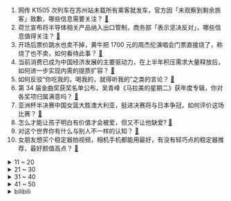 1. 网传 K1505 次列车在苏州站未载所有乘客就发车，官方因「未观察到剩余旅客」致歉，哪些信息需要关注？ [:link:](https://www.zhihu.com/question/609806278)
2. 荷兰宣布将半导体相关产品纳入出口管制，商务部「表示坚决反对」，哪些信息值得关注？ [:link:](https://www.zhihu.com/question/609805120)
3. 开场后票价跳水也卖不掉，黄牛把 1700 元的周杰伦演唱会门票直接烧了，称烧了也不卖，如何看待此事？ [:link:](https://www.zhihu.com/question/609780283)
4. 当前消费已成为中国经济发展的主要驱动力，在上半年积压需求大量释放后，如何进一步实现内需的提质扩容？ [:link:](https://www.zhihu.com/question/609606386)
5. 如何反驳“你吃我的，喝我的，就得听我的”之类的言论？ [:link:](https://www.zhihu.com/question/559906927)
6. 第 34 届金曲奖获奖名单公布，吴青峰​​​《马拉美的星期二》获年度专辑，你对各奖项归属满意吗？ [:link:](https://www.zhihu.com/question/609813513)
7. 亚洲杯半决赛中国女篮大胜澳大利亚，挺进决赛将与日本争冠，如何评价这场比赛？ [:link:](https://www.zhihu.com/question/609813838)
8. 怎么才能让孩子明白有价值才会被爱，但又不让他缺爱? [:link:](https://www.zhihu.com/question/602376859)
9. 对这个世界你有什么与别人不一样的认知？ [:link:](https://www.zhihu.com/question/606517186)
10. 女朋友想买个稳定器拍视频，相机手机都能用最好，有没有轻巧点的稳定器推荐，最好颜值高点？ [:link:](https://www.zhihu.com/question/602610611)
<details>
<summary>11 ~ 20</summary>

11. 法国爆发骚乱，苹果被砸店哄抢，两千辆车被烧，政府出动 4.5 万名警察，中使馆提醒防范，目前情况如何？ [:link:](https://www.zhihu.com/question/609749253)
12. 中国驻美大使馆发布「中美禁毒事实清单」，有哪些信息值得关注？ [:link:](https://www.zhihu.com/question/609763242)
13. 读了17年高中的唐尚珺今年高考 594 分，并决定去读大学，如何评价唐尚珺「多年高考」的行为？ [:link:](https://www.zhihu.com/question/609651139)
14. 消息称小米印度正在进行大规模裁员，官方回应「根据市场和业务情况对员工数量进行规划」，哪些信息值得关注？ [:link:](https://www.zhihu.com/question/609615935)
15. 目前我国经济复苏进程正处于哪一阶段？当前中国经济的复苏与以往的周期性复苏有什么差别？ [:link:](https://www.zhihu.com/question/609606249)
16. 如何看待吃自助餐先拿一盘蛋炒饭这种行为？ [:link:](https://www.zhihu.com/question/440916537)
17. 2023 LPL 夏季赛 Uzi 招牌 VN 登场，EDG 2:1 击败 WE，如何评价这场比赛？ [:link:](https://www.zhihu.com/question/609805906)
18. 为什么“加”“恰”“霞”三个字的拼音分别是jiā、qià、xiá，而不是jā、qà、xá？ [:link:](https://www.zhihu.com/question/609163323)
19. 大家看完《消失的她》后有什么感受？ [:link:](https://www.zhihu.com/question/609070712)
20. 996和高三哪个更痛苦？ [:link:](https://www.zhihu.com/question/605620273)
</details>
<details>
<summary>21 ~ 30</summary>

21. 亚马逊公司旗下 Kindle 中国电子书店停止运营，已启动退款程序，为何 Kindle 退出中国市场？ [:link:](https://www.zhihu.com/question/609622371)
22. 宁波一女司机驾奔驰撞击男子致其死亡，警方通报称「女司机已被抓获」，如何从法律角度解读此事？ [:link:](https://www.zhihu.com/question/609346490)
23. 报告称德国 2022 年资本外逃创纪录，净流出量 1250 亿欧元，或已开启去工业化进程，将有何影响？ [:link:](https://www.zhihu.com/question/609749272)
24. 网传上海仁济医院医生嫖娼并组织卖淫，警方通报「系该院实习生造谣」，如何看待这位实习生的做法？ [:link:](https://www.zhihu.com/question/609539743)
25. 「港车北上」政策正式实施，首辆香港单牌车驶入珠海，将带来哪些便利？有哪些意义？ [:link:](https://www.zhihu.com/question/609774013)
26. 儿子今年读初中，想看金庸的书，我该不该给他买？ [:link:](https://www.zhihu.com/question/609342307)
27. 如何评价电影《夺宝奇兵：命运转盘》？ [:link:](https://www.zhihu.com/question/608509359)
28. 《封神第一部》新预告，新版妲己首度曝光，你对该角色有哪些期待？ [:link:](https://www.zhihu.com/question/609357109)
29. 「网红超市」胖东来 8 页报告调查「顾客与员工争执」，如何看待胖东来的处理结果，你是否满意？ [:link:](https://www.zhihu.com/question/609604339)
30. 2023 LPL 夏季赛NIP 0:2 WBG，如何评价这场比赛？ [:link:](https://www.zhihu.com/question/609607873)
</details>
<details>
<summary>31 ~ 40</summary>

31. 高考没有达到预期你会不会灰心？ [:link:](https://www.zhihu.com/question/609454339)
32. 抢滩登陆作战中直升机垂直登陆真的有足够作用吗？ [:link:](https://www.zhihu.com/question/608513724)
33. 为什么物理学中先假设理论是对称的，再让其破缺？ [:link:](https://www.zhihu.com/question/609401387)
34. 用米其林风格做东北菜会怎样? [:link:](https://www.zhihu.com/question/537470547)
35. 月薪5000，每个月要不要存钱？ [:link:](https://www.zhihu.com/question/605813950)
36. 洗烘一体机好还是单独烘干机好？ [:link:](https://www.zhihu.com/question/491205550)
37. 能分享你手机里好看的天空吗？ [:link:](https://www.zhihu.com/question/608827610)
38. 想学习大语言模型(LLM)，应该从哪个开源模型开始？ [:link:](https://www.zhihu.com/question/608820310)
39. 领导跳槽带你走，你跟不跟？ [:link:](https://www.zhihu.com/question/433804952)
40. 2023 足球夏季转会窗开启，对你的主队引援有哪些期待呢？ [:link:](https://www.zhihu.com/question/609643311)
</details>
<details>
<summary>41 ~ 50</summary>

41. 复读这条路难走吗？成功的概率大吗？ [:link:](https://www.zhihu.com/question/608781797)
42. 八村塁不会出战今夏的男篮世界杯，这背后都有哪些原因？ [:link:](https://www.zhihu.com/question/608902769)
43. 如果神话传说都是真的，世界会变成什么样子？ [:link:](https://www.zhihu.com/question/36260262)
44. mba是什么？为什么读MBA？ [:link:](https://www.zhihu.com/question/440312189)
45. 「全职儿女」按下职场暂停键回家给父母「打工」，如何看待这一现象？是逃避现实还是回归生活？ [:link:](https://www.zhihu.com/question/609890590)
46. 我打算隐居终南山，用毕生精力探索宇宙人生的真相，我应该带上哪些书？ [:link:](https://www.zhihu.com/question/604728024)
47. 情绪稳定的本质是什么？ [:link:](https://www.zhihu.com/question/607297046)
48. 电影《消失的她》中的「何非」是个纯粹的恶人吗？ [:link:](https://www.zhihu.com/question/608333307)
49. 如何评价《崩坏：星穹铁道》1.1 版本彦卿同行任务「霜刃一试」? [:link:](https://www.zhihu.com/question/609476391)
50. 写网文如何把脑子里的东西转变成文字？ [:link:](https://www.zhihu.com/question/608353761)
</details><details>
<summary>bilibili</summary>

</details>